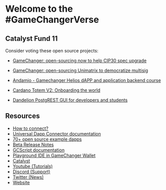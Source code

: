# Welcome to the #GameChangerVerse

## Catalyst Fund 11

Consider voting these open source projects:

- [GameChanger: open-sourcing now to help CIP30 spec upgrade](
https://cardano.ideascale.com/c/idea/112468)

- [GameChanger: open-sourcing Unimatrix to democratize multisig](
https://cardano.ideascale.com/c/idea/112470/)

- [Andamio - Gamechanger Helios dAPP and application backend course](
https://cardano.ideascale.com/c/idea/112215)

- [Cardano Totem V2: Onboarding the world](
https://cardano.ideascale.com/c/idea/112071)

- [Dandelion PostgREST GUI for developers and students](
https://cardano.ideascale.com/c/idea/112473)



## Resources
- [How to connect?](https://www.npmjs.com/package/@gamechanger-finance/gc)
- [Universal Dapp Connector documentation](/DAPP_CONNECTOR.md)
- [70+ open source example dapps](/examples/README.md)
- [Beta Release Notes](/RELEASE.md)
- [GCScript documentation](https://beta-wallet.gamechanger.finance/doc/api/v2/api.html)
- [Playground IDE in GameChanger Wallet ](https://beta-wallet.gamechanger.finance/playground)
- [Catalyst](/catalyst/CATALYST.md)
- [Youtube (Tutorials)](https://www.youtube.com/@gamechanger.finance)
- [Discord (Support)](https://discord.gg/vpbfyRaDKG)
- [Twitter (News)](https://twitter.com/GameChangerOk)
- [Website](https://gamechanger.finance)